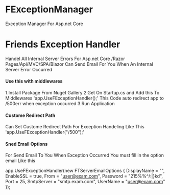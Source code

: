 # FExceptionManager
Exception Manager For Asp.net Core 

<h1>Friends Exception Handler</h1>

Handel All Internal Server Errors For Asp.net Core /Razor Pages/Api/MVC/SPA/Blazor 
Can Send Email For You When An Internal Server Error Occurred 

<h4>Use this with middlewares</h4>
1.Install Package From Nuget Gallery 
2.Get On Startup.cs and Add this To Middlewares 'app.UseFExceptionHandler();' This Code auto redirect app to /500err when exception occurred 
3.Run  Application 


<h4>Custome Redirect Path</h4>
Can Set Custome Redirect Path For Exception Handeling Like This 'app.UseFExceptionHandler("/500");'

<h4>Sned Email Options</h4>
For Send Email To You When Exception Occurred You must fill in the option email Like this  

  app.UseFExceptionHandler(new FTServerEmailOptions
            {
                DisplayName = "",
                EnableSSL = true,
                From = "user@exam.com",
                Password = "215%%^/:|}kd",
                Port = 25,
                SmtpServer = "smtp.exam.com",
                UserName = "user@exam.com"
            });
            
  
